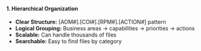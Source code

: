 #### 1. Hierarchical Organization

- **Clear Structure:** [AOM#].[COI#].[RPM#].[ACTION#] pattern
- **Logical Grouping:** Business areas → capabilities → priorities → actions
- **Scalable:** Can handle thousands of files
- **Searchable:** Easy to find files by category
